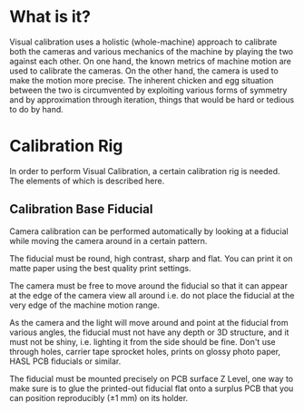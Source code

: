 # What is it?

Visual calibration uses a holistic (whole-machine) approach to calibrate both the cameras and various mechanics of the machine by playing the two against each other. On one hand, the known metrics of machine motion are used to calibrate the cameras. On the other hand, the camera is used to make the motion more precise. The inherent chicken and egg situation between the two is circumvented by exploiting various forms of symmetry and by approximation through iteration, things that would be hard or tedious to do by hand. 

# Calibration Rig

In order to perform Visual Calibration, a certain calibration rig is needed. The elements of which is described here. 

## Calibration Base Fiducial

Camera calibration can be performed automatically by looking at a fiducial while moving the camera around in a certain pattern. 

The fiducial must be round, high contrast, sharp and flat. You can print it on matte paper using the best quality print settings.

The camera must be free to move around the fiducial so that it can appear at the edge of the camera view all around i.e. do not place the fiducial at the very edge of the machine motion range. 

As the camera and the light will move around and point at the fiducial from various angles, the fiducial must not have any depth or 3D structure, and it must not be shiny, i.e. lighting it from the side should be fine. Don't use through holes, carrier tape sprocket holes, prints on glossy photo paper, HASL PCB fiducials or similar.

The fiducial must be mounted precisely on PCB surface Z Level, one way to make sure is to glue the printed-out fiducial flat onto a surplus PCB that you can position reproducibly (±1 mm) on its holder.

